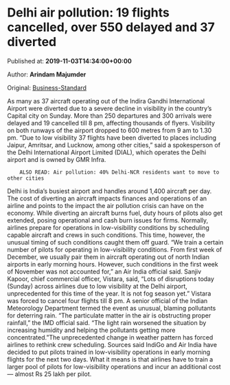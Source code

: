
# Delhi air pollution: 19 flights cancelled, over 550 delayed and 37 diverted

Published at: **2019-11-03T14:34:00+00:00**

Author: **Arindam Majumder**

Original: [Business-Standard](https://www.business-standard.com/article/current-affairs/delhi-pollution-37-flights-diverted-100-delayed-and-19-cancelled-119110300695_1.html)

As many as 37 aircraft operating out of the Indira Gandhi International Airport were diverted due to a severe decline in visibility in the country’s Capital city on Sunday. More than 250 departures and 300 arrivals were delayed and 19 cancelled till 8 pm, affecting thousands of flyers.
Visibility on both runways of the airport dropped to 600 metres from 9 am to 1.30 pm.
“Due to low visibility 37 flights have been diverted to places including Jaipur, Amritsar, and Lucknow, among other cities,” said a spokesperson of the Delhi International Airport Limited (DIAL), which operates the Delhi airport and is owned by GMR Infra.

        ALSO READ: Air pollution: 40% Delhi-NCR residents want to move to other cities
      
Delhi is India’s busiest airport and handles around 1,400 aircraft per day. The cost of diverting an aircraft impacts finances and operations of an airline and points to the impact the air pollution crisis can have on the economy. While diverting an aircraft burns fuel, duty hours of pilots also get extended, posing operational and cash burn issues for firms. Normally, airlines prepare for operations in low-visibility conditions by scheduling capable aircraft and crews in such conditions.
This time, however, the unusual timing of such conditions caught them off guard.
“We train a certain number of pilots for operating in low-visibility conditions. From first week of December, we usually pair them in aircraft operating out of north Indian airports in early morning hours. However, such conditions in the first week of November was not accounted for,” an Air India official said.
Sanjiv Kapoor, chief commercial officer, Vistara, said, “Lots of disruptions today (Sunday) across airlines due to low visibility at the Delhi airport, unprecedented for this time of the year. It is not fog season yet.” Vistara was forced to cancel four flights till 8 pm.
A senior official of the Indian Meteorology Department termed the event as unusual, blaming pollutants for deterring rain.
“The particulate matter in the air is obstructing proper rainfall,” the IMD official said. “The light rain worsened the situation by increasing humidity and helping the pollutants getting more concentrated.”The unprecedented change in weather pattern has forced airlines to rethink crew scheduling. Sources said IndiGo and Air India have decided to put pilots trained in low-visibility operations in early morning flights for the next two days.
What it means is that airlines have to train a larger pool of pilots for low-visibility operations and incur an additional cost — almost Rs 25 lakh per pilot.
